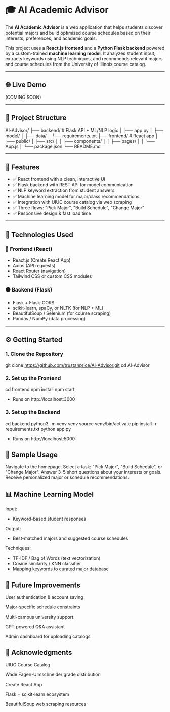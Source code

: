 # 🎓 AI Academic Advisor

The **AI Academic Advisor** is a web application that helps students discover potential majors and build optimized course schedules based on their interests, preferences, and academic goals.

This project uses a **React.js frontend** and a **Python Flask backend** powered by a custom-trained **machine learning model**. It analyzes student input, extracts keywords using NLP techniques, and recommends relevant majors and course schedules from the University of Illinois course catalog.

---

## 🌐 Live Demo

(COMING SOON)

---

## 📁 Project Structure
AI-Advisor/
├── backend/ # Flask API + ML/NLP logic
│ ├── app.py
│ ├── model/
│ ├── data/
│ └── requirements.txt
├── frontend/ # React app
│ ├── public/
│ ├── src/
│ │ ├── components/
│ │ ├── pages/
│ │ └── App.js
│ └── package.json
└── README.md

---

## 🚀 Features

- ✅ React frontend with a clean, interactive UI
- ✅ Flask backend with REST API for model communication
- ✅ NLP keyword extraction from student answers
- ✅ Machine learning model for major/class recommendations
- ✅ Integration with UIUC course catalog via web scraping
- ✅ Three flows: "Pick Major", "Build Schedule", "Change Major"
- ✅ Responsive design & fast load time

---

## 🧠 Technologies Used

### 🔵 Frontend (React)
- React.js (Create React App)
- Axios (API requests)
- React Router (navigation)
- Tailwind CSS or custom CSS modules

### 🟠 Backend (Flask)
- Flask + Flask-CORS
- scikit-learn, spaCy, or NLTK (for NLP + ML)
- BeautifulSoup / Selenium (for course scraping)
- Pandas / NumPy (data processing)

---

## ⚙️ Getting Started

### 1. Clone the Repository

git clone https://github.com/trustanprice/AI-Advisor.git
cd AI-Advisor

### 2. Set up the Frontend

cd frontend
npm install
npm start
- Runs on http://localhost:3000

### 3. Set up the Backend

cd backend
python3 -m venv venv
source venv/bin/activate
pip install -r requirements.txt
python app.py
- Runs on http://localhost:5000

## 🧪 Sample Usage

Navigate to the homepage.
Select a task: "Pick Major", "Build Schedule", or "Change Major".
Answer 3–5 short questions about your interests or goals.
Receive personalized major or schedule recommendations.

## 📊 Machine Learning Model

Input: 
- Keyword-based student responses

Output:
- Best-matched majors and suggested course schedules

Techniques:
- TF-IDF / Bag of Words (text vectorization)
- Cosine similarity / KNN classifier
- Mapping keywords to curated major database

## 🧩 Future Improvements

 User authentication & account saving
 
 Major-specific schedule constraints
 
 Multi-campus university support

 GPT-powered Q&A assistant
 
 Admin dashboard for uploading catalogs

## 🙌 Acknowledgments

UIUC Course Catalog

Wade Fagen-Ulmschneider grade distribution

Create React App

Flask + scikit-learn ecosystem

BeautifulSoup web scraping resources

